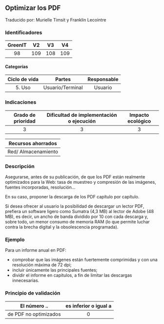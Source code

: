 ## Optimizar los PDF

Traducido por: Murielle Timsit y Franklin Lecointre

### Identificadores

| GreenIT | V2  | V3  | V4  |
| :-----: | :-: | :-: | :-: |
|   98    | 109 | 108 | 109 |

#### Categorías

| Ciclo de vida |      Partes      | Responsable |
| :-----------: | :--------------: | :---------: |
|    5. Uso     | Usuario/Terminal |   Usuario   |

### Indicaciones

| Grado de prioridad | Dificultad de implementación o ejecución | Impacto ecológico |
| :----------------: | :--------------------------------------: | :---------------: |
|         3          |                    3                     |         3         |

| Recursos ahorrados  |
| :-----------------: |
| Red/ Almacenamiento |

### Descripción

Asegurarse, antes de su publicación, de que los PDF están realmente optimizados para la Web: tasa de muestreo y compresión de las imágenes, fuentes incorporadas, resolución...

En su caso, proponer la descarga de los PDF capítulo por capítulo.

Si desea ofrecer al usuario la posibilidad de descargar un lector PDF, prefiera un software ligero como Sumatra (4,3 MB) al lector de Adobe (48 MB), es decir, un ancho de banda dividido por 10 con cada descarga y, sobre todo, un menor consumo de memoria RAM (lo que permite luchar contra la brecha digital y la obsolescencia programada).

### Ejemplo

Para un informe anual en PDF:

- comprobar que las imágenes están fuertemente comprimidas y con una resolución máxima de 72 dpi;
- incluir únicamente las principales fuentes;
- dividir el informe en capítulos, a fin de limitar las descargas innecesarias.

### Principio de validación

| El número ..          | es inferior o igual a |
| --------------------- | :-------------------: |
| de PDF no optimizados |           0           |

